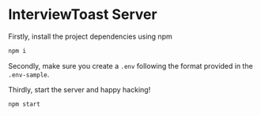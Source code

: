 # InterviewToast Server

Firstly, install the project dependencies using npm

```bash
npm i
```

Secondly, make sure you create a `.env` following the format provided in the `.env-sample`.

Thirdly, start the server and happy hacking!

```bash
npm start
```
